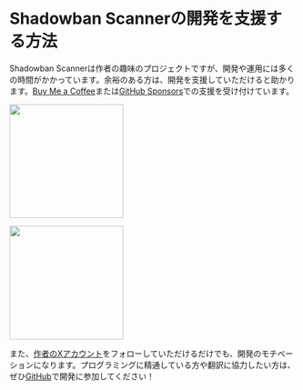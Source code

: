 # Shadowban Scannerの開発を支援する方法

Shadowban Scannerは作者の趣味のプロジェクトですが、開発や運用には多くの時間がかかっています。余裕のある方は、開発を支援していただけると助かります。[Buy Me a Coffee](https://www.buymeacoffee.com/keita_roboin)または[GitHub Sponsors](https://github.com/sponsors/Robot-Inventor)での支援を受け付けています。

<a href="https://www.buymeacoffee.com/keita_roboin" target="_blank" rel="noopener noreferrer"><img src="https://img.buymeacoffee.com/button-api/?text=Buy me a coffee&amp;emoji=☕&amp;slug=keita_roboin&amp;button_colour=FFDD00&amp;font_colour=000000&amp;font_family=Arial&amp;outline_colour=000000&amp;coffee_colour=ffffff" width="200px"></a>

<a href="https://github.com/sponsors/Robot-Inventor" target="_blank" rel="noopener noreferrer"><img src="https://img.shields.io/static/v1?label=GitHub%20Sponsors&message=%E2%9D%A4&logo=GitHub&color=%23db61a2" width="200px"></a>

また、[作者のXアカウント](https://x.com/keita_roboin)をフォローしていただけるだけでも、開発のモチベーションになります。プログラミングに精通している方や翻訳に協力したい方は、ぜひ[GitHub](https://github.com/Robot-Inventor/shadowban-scanner/)で開発に参加してください！
